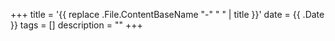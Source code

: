 +++
title = '{{ replace .File.ContentBaseName "-" " " | title }}'
date = {{ .Date }}
tags = []
description =  ""
+++
